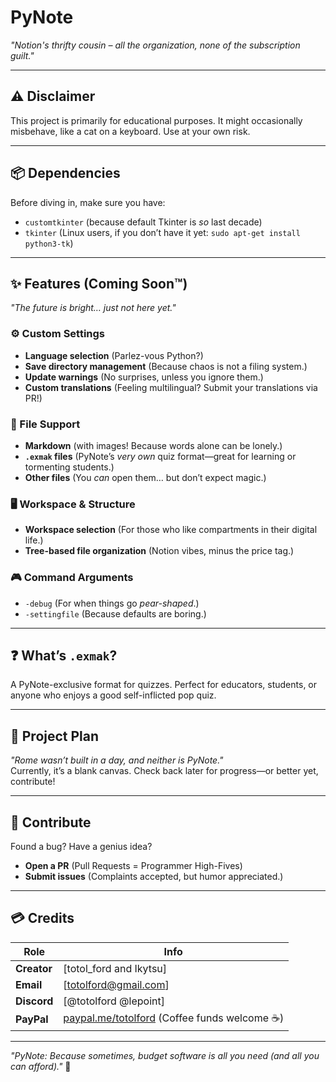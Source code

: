 # PyNote  
*"Notion's thrifty cousin – all the organization, none of the subscription guilt."*  

---

## ⚠️ Disclaimer  
This project is primarily for educational purposes. It might occasionally misbehave, like a cat on a keyboard. Use at your own risk.  

---

## 📦 Dependencies  
Before diving in, make sure you have:  
- `customtkinter` (because default Tkinter is *so* last decade)  
- `tkinter` (Linux users, if you don’t have it yet: `sudo apt-get install python3-tk`)  

---

## ✨ Features (Coming Soon™)  
*"The future is bright… just not here yet."*  

### ⚙️ Custom Settings  
- **Language selection** (Parlez-vous Python?)  
- **Save directory management** (Because chaos is not a filing system.)  
- **Update warnings** (No surprises, unless you ignore them.)  
- **Custom translations** (Feeling multilingual? Submit your translations via PR!)  

### 📂 File Support  
- **Markdown** (with images! Because words alone can be lonely.)  
- **`.exmak` files** (PyNote’s *very own* quiz format—great for learning or tormenting students.)  
- **Other files** (You *can* open them… but don’t expect magic.)  

### 🖥️ Workspace & Structure  
- **Workspace selection** (For those who like compartments in their digital life.)  
- **Tree-based file organization** (Notion vibes, minus the price tag.)  

### 🎮 Command Arguments  
- `-debug` (For when things go *pear-shaped*.)  
- `-settingfile` (Because defaults are boring.)  

---

## ❓ What’s `.exmak`?  
A PyNote-exclusive format for quizzes. Perfect for educators, students, or anyone who enjoys a good self-inflicted pop quiz.  

---

## 📅 Project Plan  
*"Rome wasn’t built in a day, and neither is PyNote."*  
Currently, it’s a blank canvas. Check back later for progress—or better yet, contribute!  

---

## 🤝 Contribute  
Found a bug? Have a genius idea?  
- **Open a PR** (Pull Requests = Programmer High-Fives)  
- **Submit issues** (Complaints accepted, but humor appreciated.)  

---

## 💳 Credits  
| Role       | Info                          |  
|------------|-------------------------------|  
| **Creator**  | [totol_ford and Ikytsu]            |  
| **Email**    | [totolford@gmail.com]                  |  
| **Discord**  | [@totolford  @lepoint]         |  
| **PayPal**   | [paypal.me/totolford](https://r.mtdv.me/videos/-f1NsWh97b) (Coffee funds welcome ☕) |  

---

*"PyNote: Because sometimes, budget software is all you need (and all you can afford)."* 🚀

